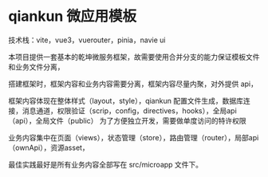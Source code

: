 # qiankun 微应用模板

技术栈：vite，vue3，vuerouter，pinia，navie ui

本项目提供一套基本的乾坤微服务框架，故需要使用合并分支的能力保证模板文件和业务文件分离，

搭建框架时，框架内容和业务内容需要分离，框架内容尽量内聚，对外提供 api，

框架内容体现在整体样式（layout，style），qiankun 配置文件生成，数据库连接，消息通道，权限验证（scrip，config，directives，hooks），全局api（api），全局文件（public）
为了方便独立开发，需要做单度访问的特许权限


业务内容集中在页面（views），状态管理（store），路由管理（router），局部api（ownApi），资源asset，

最佳实践最好是所有业务内容全部写在 src/microapp 文件下。
